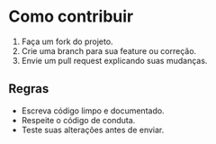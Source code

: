 # Como contribuir

1. Faça um fork do projeto.
2. Crie uma branch para sua feature ou correção.
3. Envie um pull request explicando suas mudanças.

## Regras

- Escreva código limpo e documentado.
- Respeite o código de conduta.
- Teste suas alterações antes de enviar.
